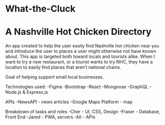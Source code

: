 # What-the-Cluck
# A Nashville Hot Chicken Directory


An app created to help the user easily find Nashville hot chicken near you and introduce the user
to places a user might otherwise not have known about.
This app is targeted both toward locals and tourists alike. 
When I want to try a new restaurant, or a tourist wants to try NHC, they have a location to easily find places that aren’t national chains.

Goal of helping support small local businesses.


Technologies used:
-Figma
-Bootstrap
-React
-Mongoose
-GraphQL - Node.js & Express.js

APIs
-NewsAPI - news articles
-Google Maps Platform - map

Breakdown of tasks and roles
-Cher - UI, CSS, Design
-Fraser - Database, Front End
-Jared - PWA, servers
-All - APIs
